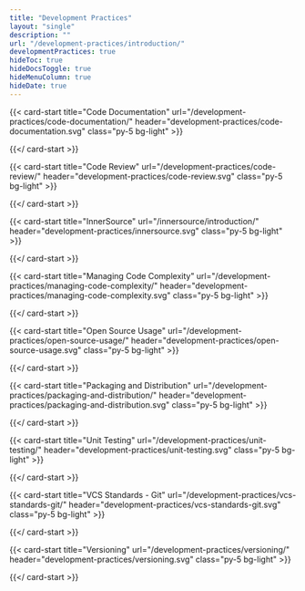 ```yaml
---
title: "Development Practices"
layout: "single"
description: ""
url: "/development-practices/introduction/"
developmentPractices: true
hideToc: true
hideDocsToggle: true
hideMenuColumn: true
hideDate: true
---
```


<!-- Welcome to Development Practices. Use the side bar on your left to navigate the development practices the Developer Guide Working Group has put together -->

<div class="row row-cols-2 row-cols-sm-3 row-cols-lg-4">
{{< card-start title="Code Documentation" url="/development-practices/code-documentation/" header="development-practices/code-documentation.svg" class="py-5 bg-light" >}}

{{</ card-start >}}

{{< card-start title="Code Review" url="/development-practices/code-review/" header="development-practices/code-review.svg" class="py-5 bg-light" >}}

{{</ card-start >}}

{{< card-start title="InnerSource" url="/innersource/introduction/" header="development-practices/innersource.svg" class="py-5 bg-light" >}}

{{</ card-start >}}

{{< card-start title="Managing Code Complexity" url="/development-practices/managing-code-complexity/" header="development-practices/managing-code-complexity.svg" class="py-5 bg-light" >}}

{{</ card-start >}}

{{< card-start title="Open Source Usage" url="/development-practices/open-source-usage/" header="development-practices/open-source-usage.svg" class="py-5 bg-light" >}}

{{</ card-start >}}

{{< card-start title="Packaging and Distribution" url="/development-practices/packaging-and-distribution/" header="development-practices/packaging-and-distribution.svg" class="py-5 bg-light" >}}

{{</ card-start >}}

{{< card-start title="Unit Testing" url="/development-practices/unit-testing/" header="development-practices/unit-testing.svg" class="py-5 bg-light" >}}

{{</ card-start >}}

{{< card-start title="VCS Standards - Git" url="/development-practices/vcs-standards-git/" header="development-practices/vcs-standards-git.svg" class="py-5 bg-light" >}}

{{</ card-start >}}

{{< card-start title="Versioning" url="/development-practices/versioning/" header="development-practices/versioning.svg" class="py-5 bg-light" >}}

{{</ card-start >}}

</div>
